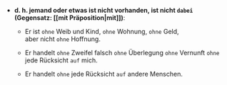 - **d. h. jemand oder etwas ist nicht vorhanden, ist nicht `dabei` (Gegensatz: [[mit Präposition|mit]])**:  
	- Er ist   `ohne` Weib und Kind, 
			`ohne` Wohnung,
			`ohne` Geld,  
			aber nicht `ohne` Hoffnung. 
	
	- Er handelt   `ohne` Zweifel falsch
				`ohne` Überlegung
				`ohne` Vernunft
				`ohne` jede Rücksicht `auf` mich.
	  
	- Er handelt `ohne` jede Rücksicht `auf` andere Menschen. 
